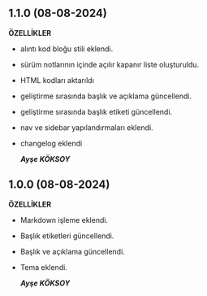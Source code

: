 
## **1.1.0 (08-08-2024)**  
**ÖZELLİKLER**  
- alıntı kod bloğu stili eklendi.
- sürüm notlarının içinde açılır kapanır liste oluşturuldu.
- HTML kodları aktarıldı
- geliştirme sırasında başlık ve açıklama güncellendi.
- geliştirme sırasında başlık etiketi güncellendi.
- nav ve sidebar yapılandırmaları eklendi. 
- changelog eklendi
   
  ***Ayşe KÖKSOY***

## **1.0.0 (08-08-2024)**  
 **ÖZELLİKLER**  
- Markdown işleme eklendi.
- Başlık etiketleri güncellendi.
- Başlık ve açıklama güncellendi.
- Tema eklendi.
  
  ***Ayşe KÖKSOY***
